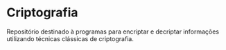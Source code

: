 # Criptografia
Repositório destinado à programas para encriptar e decriptar informações utilizando técnicas clássicas de criptografia.
